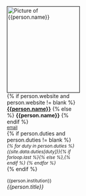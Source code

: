 <div class="card" style="width: 12rem;">
   <img class="card-img-top" src="{{person.photo | relative_url}}" style="border-width: 1px; border-style: solid; object-fit: cover; width: 100%; max-height: 6cm; min-height: 6cm" alt="Picture of {{person.name}}">
   <div class="card-body d-flex flex-column">
      <div class="card-text">
         {% if person.website and person.website != blank %}
            <b><a href="{{person.website}}">{{person.name}}</a></b>
         {% else %}
            <b>{{person.name}}</b>
         {% endif %}
         <br>
         <div style="font-size: 0.7rem">
            <a href="mailto:{{person.email}}?subject = Seattle Snowmass 2021 Question">email</a>
         </div>
         {% if person.duties and person.duties != blank %}
            <div class="card-text" style="font-size: 0.75rem; font-style: italic">
               {% for duty in person.duties %}
                  {{site.data.duties[duty]}}{% if forloop.last %}{% else %},{% endif %}
               {% endfor %}
            </div>
         {% endif %}
         <div style="font-size: 0.75rem"><br>{{person.institution}}</div>
         <div class="card-text mt-auto"><i>{{person.title}}</i></div>
      </div>
   </div>
</div>

